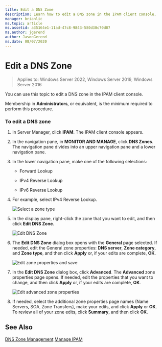 ```yaml
---
title: Edit a DNS Zone
description: Learn how to edit a DNS zone in the IPAM client console.
manager: brianlic
ms.topic: article
ms.assetid: a35164e1-11ad-47c8-9843-580d30c70d07
ms.author: jgerend
author: JasonGerend
ms.date: 08/07/2020
---
```

# Edit a DNS Zone

>Applies to: Windows Server 2022, Windows Server 2019, Windows Server 2016

You can use this topic to edit a DNS zone in the IPAM client console.

Membership in **Administrators**, or equivalent, is the minimum required to perform this procedure.

### To edit a DNS zone

1.  In Server Manager, click **IPAM**. The IPAM client console appears.

2.  In the navigation pane, in **MONITOR AND MANAGE**, click **DNS Zones**. The navigation pane divides into an upper navigation pane and a lower navigation pane.

3.  In the lower navigation pane, make one of the following selections:

    -   Forward Lookup

    -   IPv4 Reverse Lookup

    -   IPv6 Reverse Lookup

4.  For example, select IPv4 Reverse Lookup.

    ![Select a zone type](../../media/Edit-a-DNS-Zone/ipam_EditZone_01.jpg)

5.  In the display pane, right-click the zone that you want to edit, and then click **Edit DNS Zone**.

    ![Edit DNS Zone](../../media/Edit-a-DNS-Zone/ipam_EditZone_02.jpg)

6.  The **Edit DNS Zone** dialog box opens with the **General** page selected. If needed, edit the General zone properties: **DNS server**, **Zone category**, and **Zone type**, and then click **Apply** or, if your edits are complete, **OK**.

    ![Edit zone properties and save](../../media/Edit-a-DNS-Zone/ipam_EditZone_03a.jpg)

7.  In the **Edit DNS Zone** dialog box, click **Advanced**. The **Advanced** zone properties page opens. If needed, edit the properties that you want to change, and then click **Apply** or, if your edits are complete, **OK**.

    ![Edit advanced zone properties](../../media/Edit-a-DNS-Zone/ipam_EditZone_04a.jpg)

8.  If needed, select the additional zone properties page names (Name Servers, SOA, Zone Transfers), make your edits, and click **Apply** or **OK**. To review all of your zone edits, click **Summary**, and then click **OK**.

## See Also
[DNS Zone Management](DNS-Zone-Management.md)
[Manage IPAM](Manage-IPAM.md)



